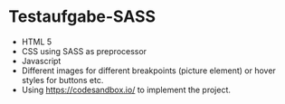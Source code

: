 # Testaufgabe-SASS
- HTML 5 
- CSS using SASS as preprocessor
- Javascript
- Different images for different breakpoints (picture element) or hover styles for buttons etc. 
- Using https://codesandbox.io/ to implement the project. 
